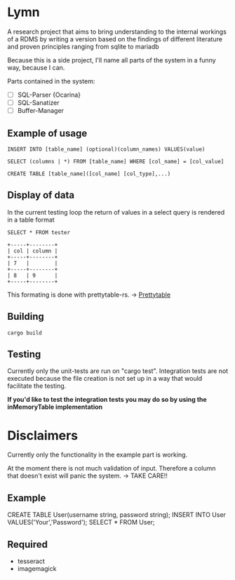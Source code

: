 # Lymn

A research project that aims to bring understanding to the internal workings of a RDMS by writing 
a version based on the findings of different literature and proven principles ranging from sqlite to mariadb

Because this is a side project, I'll name all parts of the system in a funny way, because I can.

Parts contained in the system:

- [ ] SQL-Parser {Ocarina}
- [ ] SQL-Sanatizer
- [ ] Buffer-Manager

## Example of usage

	INSERT INTO [table_name] (optional)(column_names) VALUES(value)

	SELECT (columns | *) FROM [table_name] WHERE [col_name] = [col_value]
		
	CREATE TABLE [table_name]([col_name] [col_type],...)


## Display of data

In the current testing loop the return of values in a select query is rendered in a table format

	SELECT * FROM tester

	+-----+--------+
	| col | column |
	+-----+--------+
	| 7   |        |
	+-----+--------+
	| 8   | 9      |
	+-----+--------+

This formating is done with prettytable-rs. -> 
[Prettytable](https://github.com/phsym/prettytable-rs)

## Building

	cargo build

## Testing

Currently only the unit-tests are run on "cargo test".
Integration tests are not executed because the file creation is not set up in a way that would
facilitate the testing.

**If you'd like to test the integration tests you may do so by using the inMemoryTable implementation**

# Disclaimers

Currently only the functionality in the example part is working.

At the moment there is not much validation of input. Therefore a column that doesn't exist will 
panic the system. -> TAKE CARE!!

## Example
CREATE TABLE User(username string, password string);
INSERT INTO User VALUES('Your','Password');
SELECT * FROM User;

## Required
* tesseract
* imagemagick
